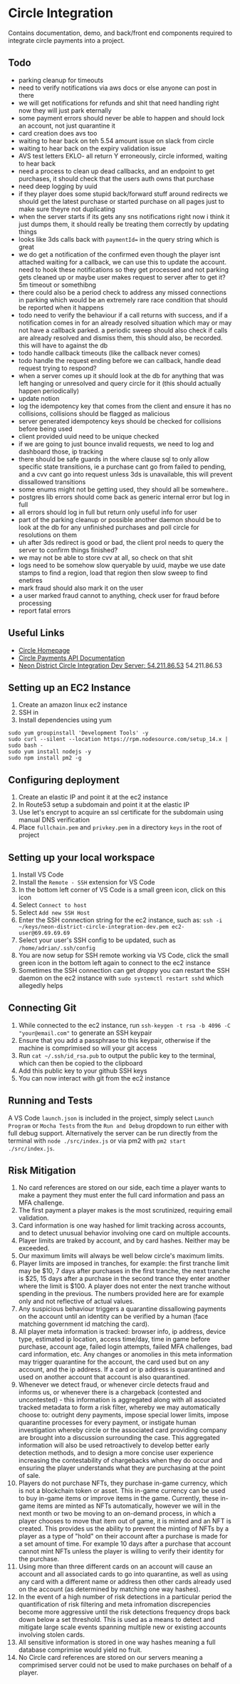 # Circle Integration
Contains documentation, demo, and back/front end components required to integrate circle payments into a project.

## Todo

+ parking cleanup for timeouts
+ need to verify notifications via aws docs or else anyone can post in there
+ we will get notifications for refunds and shit that need handling right now they will just park eternally
+ some payment errors should never be able to happen and should lock an account, not just quarantine it
+ card creation does avs too
+ waiting to hear back on teh 5.54 amount issue on slack from circle
+ waiting to hear back on the expiry validation issue
+ AVS test letters EKLO- all return Y erroneously, circle informed, waiting to hear back
+ need a process to clean up dead callbacks, and an endpoint to get purchases, it should check that the users auth owns that purchase
+ need deep logging by uuid
+ if they player does some stupid back/forward stuff around redirects we should get the latest purchase or started purchase on all pages just to make sure theyre not duplicating
+ when the server starts if its gets any sns notifications right now i think it just dumps them, it should really be treating them correctly by updating things
+ looks like 3ds calls back with `paymentId=` in the query string which is great
+ we do get a notification of the confirmed even though the player isnt attached waiting for a callback, we can use this to update the account. need to hook these notifications so they get processed and not parking gets cleaned up or maybe user makes request to server after to get it? 5m timeout or somethibng
+ there could also be a period check to address any missed connections in parking which would be an extremely rare race condition that should be reported when it happens
+ todo need to verify the behaviour if a call returns with success, and if a notification comes in for an already resolved situation which may or may not have a callback parked. a periodic sweep should also check if calls are already resolved and dismiss them, this should also, be recorded. this will have to against the db
+ todo handle callback timeouts (like the callback never comes)
+ todo handle the request ending before we can callback, handle dead request trying to respond?
+ when a server comes up it should look at the db for anything that was left hanging or unresolved and query circle for it (this should actually happen periodically)
+ update notion
+ log the idempotency key that comes from the client and ensure it has no collisions, collisions should be flagged as malicious
+ server generated idempotency keys should be checked for collisions before being used
+ client provided uuid need to be unique checked
+ if we are going to just bounce invalid requests, we need to log and dashboard those, ip tracking
+ there should be safe guards in the where clause sql to only allow specific state transitions, ie a purchase cant go from failed to pending, and a cvv cant go into request unless 3ds is unavailable, this will prevent dissallowed transitions
+ some enums might not be getting used, they should all be somewhere..
+ postgres lib errors should come back as generic internal error but log in full
+ all errors should log in full but return only useful info for user
+ part of the parking cleanup or possible another daemon should be to look at the db for any unfinished purchases and poll circle for resolutions on them
+ uh after 3ds redirect is good or bad, the client prol needs to query the server to confirm things finished?
+ we may not be able to store cvv at all, so check on that shit
+ logs need to be somehow slow queryable by uuid, maybe we use date stamps to find a region, load that region then slow sweep to find enetires
+ mark fraud should also mark it on the user
+ a user marked fraud cannot to anything, check user for fraud before processing
+ report fatal errors

## Useful Links

+ [Circle Homepage](https://www.circle.com/en/)
+ [Circle Payments API Documentation](https://developers.circle.com/docs/accept-card-payments-online)
+ [Neon District Circle Integration Dev Server: 54.211.86.53](54.211.86.53) 54.211.86.53

## Setting up an EC2 Instance

1. Create an amazon linux ec2 instance
1. SSH in
1. Install dependencies using yum

```
sudo yum groupinstall 'Development Tools' -y
sudo curl --silent --location https://rpm.nodesource.com/setup_14.x | sudo bash -
sudo yum install nodejs -y
sudo npm install pm2 -g
```

## Configuring deployment

1. Create an elastic IP and point it at the ec2 instance
1. In Route53 setup a subdomain and point it at the elastic IP
1. Use let's encrypt to acquire an ssl certificate for the subdomain using manual DNS verification
1. Place `fullchain.pem` and `privkey.pem` in a directory `keys` in the root of project

## Setting up your local workspace

1. Install VS Code
1. Install the `Remote - SSH` extension for VS Code
1. In the bottom left corner of VS Code is a small green icon, click on this icon
1. Select `Connect to host`
1. Select `Add new SSH Host`
1. Enter the SSH connection string for the ec2 instance, such as: `ssh -i ~/keys/neon-district-circle-integration-dev.pem ec2-user@69.69.69.69`
1. Select your user's SSH config to be updated, such as `/home/adrian/.ssh/config`
1. You are now setup for SSH remote working via VS Code, click the small green icon in the bottom left again to connect to the ec2 instance
1. Sometimes the SSH connection can get _droppy_ you can restart the SSH daemon on the ec2 instance with `sudo systemctl restart sshd` which allegedly helps

## Connecting Git

1. While connected to the ec2 instance, run `ssh-keygen -t rsa -b 4096 -C "your@email.com"` to generate an SSH keypair
1. Ensure that you add a passphrase to this keypair, otherwise if the machine is comprimised so will your git access
1. Run `cat ~/.ssh/id_rsa.pub` to output the public key to the terminal, which can then be copied to the clipboard
1. Add this public key to your github SSH keys
1. You can now interact with git from the ec2 instance

## Running and Tests

A VS Code `launch.json` is included in the project, simply select `Launch Program` or `Mocha Tests` from the `Run and Debug` dropdown to run either with full debug support. Alternatively the server can be run directly from the terminal with `node ./src/index.js` or via pm2 with `pm2 start ./src/index.js`.

## Risk Mitigation

1. No card references are stored on our side, each time a player wants to make a payment they must enter the full card information and pass an MFA challenge.
2. The first payment a player makes is the most scrutinized, requiring email validation.
3. Card information is one way hashed for limit tracking across accounts, and to detect unusual behavior involving one card on multiple accounts.
4. Player limits are traked by account, and by card hashes. Neither may be exceeded.
5. Our maximum limits will always be well below circle's maximum limits.
6. Player limits are imposed in tranches, for example: the first tranche limit may be $10, 7 days after purchases in the first tranche, the next tranche is $25, 15 days after a purchase in the second trance they enter another where the limit is $100. A player does not enter the next tranche without spending in the previous. The numbers provided here are for example only and not reflective of actual values.
7. Any suspicious behaviour triggers a quarantine dissallowing payments on the account until an identity can be verified by a human (face matching government id matching the card).
8. All player meta information is tracked: browser info, ip address, device type, estimated ip location, access time/day, time in game before purchase, account age, failed login attempts, failed MFA challenges, bad card information, etc. Any changes or anomolies in this meta information may trigger quarantine for the account, the card used but on any account, and the ip address. If a card or ip address is quarantined and used on another account that account is also quarantined.
9. Whenever we detect fraud, or whenever circle detects fraud and informs us, or whenever there is a chargeback (contested and uncontested) - this information is aggregated along with all associated tracked metadata to form a risk filter, whereby we may automatically choose to: outright deny payments, impose special lower limits, impose quarantine processes for every payment, or instigate human investigation whereby circle or the associated card providing company are brought into a discussion surrounding the case. This aggregated information will also be used retroactively to develop better early detection methods, and to design a more concise user experience increasing the contestability of chargebacks when they do occur and ensuring the player understands what they are purchasing at the point of sale.
10. Players do not purchase NFTs, they purchase in-game currency, which is not a blockchain token or asset. This in-game currency can be used to buy in-game items or improve items in the game. Currently, these in-game items are minted as NFTs automatically, however we will in the next month or two be moving to an on-demand process, in which a player chooses to move that item out of game, it is minted and an NFT is created. This provides us the ability to prevent the minting of NFTs by a player as a type of "hold" on their account after a purchase is made for a set amount of time. For example 10 days after a purchase that account cannot mint NFTs unless the player is willing to verify their identity for the purchase.
11. Using more than three different cards on an account will cause an account and all associated cards to go into quarantine, as well as using any card with a different name or address then other cards already used on the account (as determined by matching one way hashes).
12. In the event of a high number of risk detections in a particular period the quantification of risk filtering and meta infromation discrepencies become more aggressive until the risk detections frequency drops back down below a set threshold. This is used as a means to detect and mitigate large scale events spanning multiple new or existing accounts involving stolen cards.
13. All sensitive information is stored in one way hashes meaning a full database comprimise would yield no fruit.
14. No Circle card references are stored on our servers meaning a comprimised server could not be used to make purchases on behalf of a player.